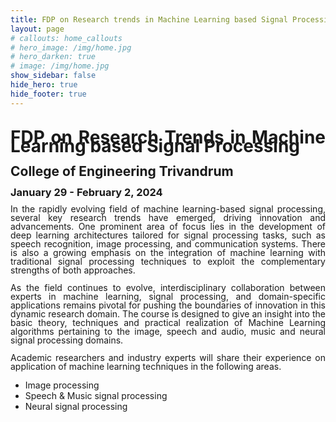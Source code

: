 ```yaml
---
title: FDP on Research trends in Machine Learning based Signal Processing
layout: page
# callouts: home_callouts
# hero_image: /img/home.jpg
# hero_darken: true
# image: /img/home.jpg
show_sidebar: false
hide_hero: true
hide_footer: true
---
```

<style>body {text-align: justify}</style>
<style>h1 {line-height: 0.5}</style>
<style>h2 {line-height: 0.5}</style>
<style>h3 {line-height: 0.5}</style>
# FDP on Research Trends in Machine Learning based Signal Processing
## College of Engineering Trivandrum
### January 29 - February 2, 2024
<style>p {line-height: 1}</style>
In the rapidly evolving field of machine learning-based signal processing, several key research trends have emerged, driving innovation and advancements. One prominent area of focus lies in the development of deep learning architectures tailored for signal processing tasks, such as speech recognition, image processing, and communication systems. There is also a growing emphasis on the integration of machine learning with traditional signal processing techniques to exploit the complementary strengths of both approaches. 

As the field continues to evolve, interdisciplinary collaboration between experts in machine learning, signal processing, and domain-specific applications remains pivotal for pushing the boundaries of innovation in this dynamic research domain. The course is designed to give an insight into the basic theory, techniques and practical realization of Machine Learning algorithms pertaining to the image, speech and audio, music and neural signal processing domains. 

Academic researchers and industry experts will share their experience on application of machine learning techniques in the following areas.
* Image processing
* Speech & Music signal processing
* Neural signal processing

